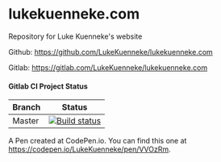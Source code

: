 # lukekuenneke.com #

Repository for Luke Kuenneke's website

Github: https://github.com/LukeKuenneke/lukekuenneke.com

Gitlab: https://gitlab.com/LukeKuenneke/lukekuenneke.com

#### Gitlab CI Project Status ####
| Branch | Status
| ------ | ------
| Master | [![Build status](https://gitlab.com/LukeKuenneke/lukekuenneke.com/badges/master/pipeline.svg)](https://gitlab.com/LukeKuenneke/lukekuenneke.com/commits/master)


A Pen created at CodePen.io. You can find this one at https://codepen.io/LukeKuenneke/pen/VVOzRm.
